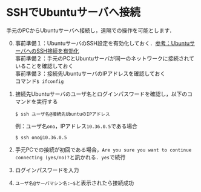 # SSHでUbuntuサーバへ接続

手元のPCからUbuntuサーバへ接続し，遠隔での操作を可能とします．

0. 事前準備１：UbuntuサーバのSSH設定を有効化しておく．[参考：UbuntuサーバへのSSH接続を有効化](ssh_activate.md)<br>事前準備２：手元のPCとUbuntuサーバが同一のネットワークに接続されていることを確認しておく<br>事前準備３：接続先UbuntuサーバのIPアドレスを確認しておく<br>
コマンド```$ ifconfig```

1. 接続先Ubuntuサーバのユーザ名とログインパスワードを確認し，以下のコマンドを実行する

    ```shell
    $ ssh ユーザ名@接続先UbuntuのIPアドレス
    ```

    例：ユーザ名```ono```，IPアドレス```10.36.0.5```である場合

    ```shell
    $ ssh ono@10.36.0.5
    ```
2. 手元PCでの接続が初回である場合，```Are you sure you want to continue connecting (yes/no)?```と訊かれる．```yes```で続行

2. ログインパスワードを入力
3. ```ユーザ名@サーバマシン名:~$```と表示されたら接続成功